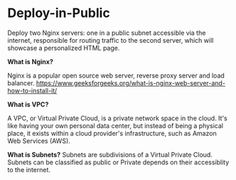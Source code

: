 # Deploy-in-Public

Deploy two Nginx servers: one in a public subnet accessible via the internet, responsible for routing traffic to the second server, which will showcase a personalized HTML page.

**What is Nginx?**

Nginx is a popular open source web server, reverse proxy server and load balancer.
https://www.geeksforgeeks.org/what-is-nginx-web-server-and-how-to-install-it/

**What is VPC?**

A VPC, or Virtual Private Cloud, is a private network space in the cloud. It's like having your own personal data center, but instead of being a physical place, it exists within a cloud provider's infrastructure, such as Amazon Web Services (AWS).

**What is Subnets?**
Subnets are subdivisions of a Virtual Private Cloud. Subnets can be classified as public or Private depends on their accessiblity to the internet.

